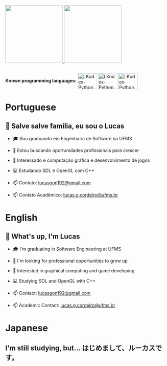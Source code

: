 <div>
  <div>
    <a href="https://github.com/LKodex">
    <img height="180em" src="https://github-readme-stats.vercel.app/api?username=LKodex&show_icons=true&theme=radical&include_all_commits=true&count_private=true"/>
    <img height="180em" src="https://github-readme-stats.vercel.app/api/top-langs/?username=LKodex&layout=compact&langs_count=7&theme=radical"/>
    </a>
  </div>

  ##

  <div>
    <strong>Known programming languages:</strong>
    <img align="center" alt="LKodex-Python" height="50" width="60" src="https://cdn.jsdelivr.net/gh/devicons/devicon/icons/python/python-original.svg"/>
    <img align="center" alt="LKodex-Python" height="50" width="60" src="https://cdn.jsdelivr.net/gh/devicons/devicon/icons/java/java-original.svg"/>
    <img align="center" alt="LKodex-Python" height="50" width="60" src="https://cdn.jsdelivr.net/gh/devicons/devicon/icons/cplusplus/cplusplus-original.svg"/>
  </div>
</div>

# Portuguese

## 👋 Salve salve família, eu sou o Lucas

- 🎓 Sou graduando em Engenharia de Software na UFMS
- 🤝 Estou buscando oportunidades profissionais para crescer
- 🤔 Interessado e computação gráfica e desenvolvimento de jogos
- 💻 Estudando SDL e OpenGL com C++

- 📫 Contato: lucasgon192@gmail.com
- 📫 Contato Acadêmico: lucas.g.cordeiro@ufms.br

# English

## 👋 What's up, I'm Lucas

- 🎓 I'm graduating in Software Engineering at UFMS
- 🤝 I'm looking for professional opportunities to grow up
- 🤔 Interested in graphical computing and game developing
- 💻 Studying SDL and OpenGL with C++

- 📫 Contact: lucasgon192@gmail.com
- 📫 Academic Contact: lucas.g.cordeiro@ufms.br

# Japanese

## I'm still studying, but... はじめまして、ルーカスです。
